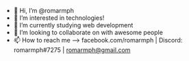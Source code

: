 - 👋 Hi, I’m @romarmph
- 👀 I’m interested in technologies!
- 🌱 I’m currently studying web development
- 💞️ I’m looking to collaborate on with awesome people
- 📫 How to reach me --> facebook.com/romarmph | Discord: romarmph#7275 | romarmph@gmail.com

<!---
romarmph/romarmph is a ✨ special ✨ repository because its `README.md` (this file) appears on your GitHub profile.
You can click the Preview link to take a look at your changes.
--->
